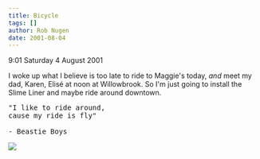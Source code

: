 ```yaml
---
title: Bicycle
tags: []
author: Rob Nugen
date: 2001-08-04
---
```


<p class=date>9:01 Saturday 4 August 2001</p>

<p>I woke up what I believe is too late to ride to
Maggie's today, <em>and</em> meet my dad, Karen, Elisé
at noon at Willowbrook.  So I'm just going to install
the Slime Liner and maybe ride around downtown.</p>

<pre>
"I like to ride around,
cause my ride is fly"

- Beastie Boys
</pre>

<p><img src="/images/rob/wL-ROB.gif"/></p>
